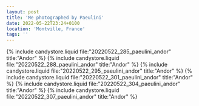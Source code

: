 ```yaml
---
layout: post
title: 'Me photographed by Paeulini'
date: 2022-05-22T23:24+0100
location: 'Montville, France'
tags: ''
---
```


{% include candystore.liquid file:"20220522_285_paeulini_andor" title:"Andor" %}
{% include candystore.liquid file:"20220522_288_paeulini_andor" title:"Andor" %}
{% include candystore.liquid file:"20220522_295_paeulini_andor" title:"Andor" %}
{% include candystore.liquid file:"20220522_301_paeulini_andor" title:"Andor" %}
{% include candystore.liquid file:"20220522_304_paeulini_andor" title:"Andor" %}
{% include candystore.liquid file:"20220522_307_paeulini_andor" title:"Andor" %}